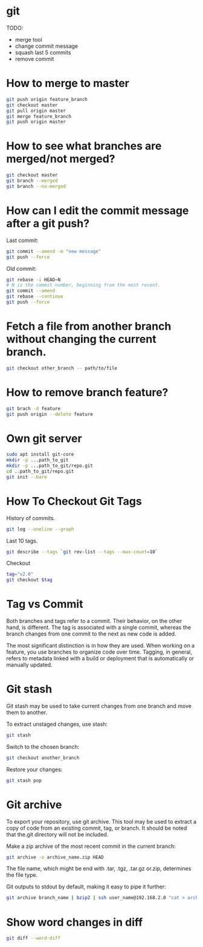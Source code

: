 # git

TODO:
* merge tool
* change commit message
* squash last 5 commits
* remove commit

<h1> How to merge to master </h1>

```bash
git push origin feature_branch
git checkout master
git pull origin master
git merge feature_branch
git push origin master
```

<h1> How to see what branches are merged/not merged? </h1>

```bash
git checkout master 
git branch --merged
git branch --no-merged
```

<h1>How can I edit the commit message after a git push?</h1>

Last commit:

```bash
git commit --amend -m "new message"
git push --force
```

Old commit:

```bash
git rebase -i HEAD~N
# N is the commit number, beginning from the most recent.
git commit --amend
git rebase --continue
git push --force
```

<h1>Fetch a file from another branch without changing the current branch.</h1>

```bash
git checkout other_branch -- path/to/file 
```

<h1> How to remove branch feature?</h1>

```bash
git brach -d feature
git push origin --delete feature
```

<h1> Own git server </h1>

```bash
sudo apt install git-core
mkdir -p ...path_to_git
mkdir -p ...path_to_git/repo.git
cd ..path_to_git/repo.git
git init --bare
```

<h1>How To Checkout Git Tags</h1>

History of commits.

```bash
git log --oneline --graph

```

Last 10 tags.
```bash
git describe --tags `git rev-list --tags --max-count=10`
```

Checkout
```bash
tag="v2.0"
git checkout $tag
```

<h1>Tag vs Commit</h1>
Both branches and tags refer to a commit. Their behavior, on the other hand, is different. The tag is associated with a single commit, whereas the branch changes from one commit to the next as new code is added.

The most significant distinction is in how they are used. When working on a feature, you use branches to organize code over time. Tagging, in general, refers to metadata linked with a build or deployment that is automatically or manually updated.

<h1>Git stash</h1>
Git stash may be used to take current changes from one branch and move them to another.

To extract unstaged changes, use stash:

```bash
git stash
```

Switch to the chosen branch:

```bash
git checkout another_branch
```

Restore your changes:

```bash
git stash pop
```

<h1>Git archive</h1>
To export your repository, use git archive. This tool may be used to extract a copy of code from an existing commit, tag, or branch. It should be noted that the.git directory will not be included.

Make a zip archive of the most recent commit in the current branch:

```bash
git archive -o archive_name.zip HEAD
```

The file name, which might be end with .tar, .tgz, .tar.gz or.zip, determines the file type.

Git outputs to stdout by default, making it easy to pipe it further:

```bash
git archive branch_name | bzip2 | ssh user_name@192.168.2.0 "cat > archive_name.bz"
```

<h1>Show word changes in diff</h1>

```bash
git diff --word-diff 
```
